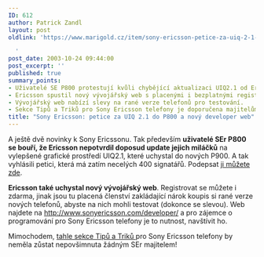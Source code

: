 ```yaml
---
ID: 612
author: Patrick Zandl
layout: post
oldlink: 'https://www.marigold.cz/item/sony-ericsson-petice-za-uiq-2-1-do-p800-a-novy-developer-web

  '
post_date: 2003-10-24 09:44:00
post_excerpt: ''
published: true
summary_points:
- Uživatelé SE P800 protestují kvůli chybějící aktualizaci UIQ2.1 od Ericssonu.
- Ericsson spustil nový vývojářský web s placenými i bezplatnými registracemi.
- Vývojářský web nabízí slevy na rané verze telefonů pro testování.
- Sekce Tipů a Triků pro Sony Ericsson telefony je doporučena majitelům.
title: "Sony Ericsson: petice za UIQ 2.1 do P800 a nový developer web"
---
```


<p>
A ještě dvě novinky k Sony Ericssonu. Tak především <STRONG>uživatelé SEr P800 se bouří, že Ericsson nepotvrdil doposud update jejich miláčků</STRONG> na vylepšené grafické prostředí UIQ2.1, které uchystal do nových P900. A tak vyhlásili petici, která má zatím necelých 400 signatářů. Podepsat <A href="http://www.petitiononline.com/p800/petition.html" target=_blank>ji můžete zde</A>. </p>

<p>
<STRONG>Ericsson také uchystal nový vývojářský web</STRONG>. Registrovat se můžete i zdarma, jinak jsou tu placená členství zakládající nárok koupis si rané verze nových telefonů, abyste na nich mohli testovat (dokonce se slevou). Web najdete na <A href="http://www.sonyericsson.com/developer/">http://www.sonyericsson.com/developer/</A>&#160;a pro zájemce o programování pro Sony Ericsson telefony je to nutnost, navštívit ho.</p>

<p>
Mimochodem, <A href="http://www.sonyericsson.com/developer/site/global/techsupport/tipstrickscode/java/p_java.jsp" target=_blank>tahle sekce Tipů a Triků </A>pro Sony Ericsson telefony by neměla zůstat nepovšimnuta žádným SEr majitelem!</p>